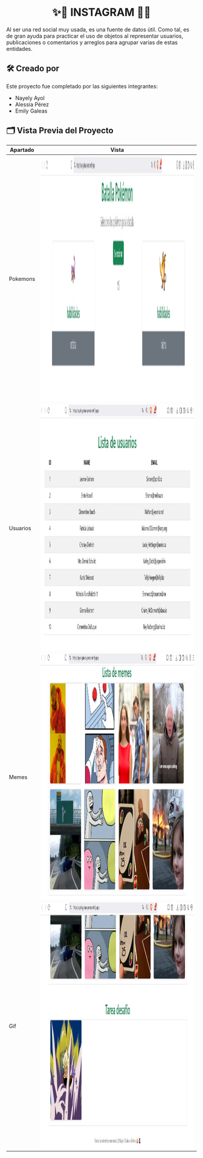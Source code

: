 <h1 align="center">✨📸 INSTAGRAM 📸✨</h1>

Al ser una red social muy usada, es una fuente de datos útil. Como tal, es de gran ayuda para practicar el uso de objetos al representar usuarios, publicaciones o comentarios y arreglos para agrupar varias de estas entidades.


## 🛠️ Creado por

Este proyecto fue completado por las siguientes integrantes:

- Nayely Ayol
- Alessia Pérez
- Emily Galeas

## 🗂️ Vista Previa del Proyecto

| Apartado             | Vista                                                                |
| ----------------- | ------------------------------------------------------------------ |
| Pokemons | <img src="Imagenes/pokemon.jpeg" width="650" height="650"/> |
| Usuarios | <img src="Imagenes/usuarios.jpeg" width="650" height="650"/> |
| Memes | <img src="Imagenes/memes.jpeg" width="650" height="650"/> |
| Gif | <img src="Imagenes/gif.jpeg" width="650" height="650"/> |
